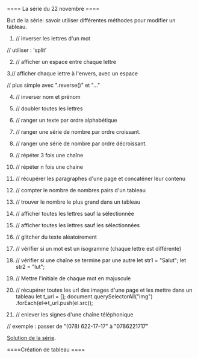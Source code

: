 ==== La série du 22 novembre ==== 

But de la série: savoir utiliser différentes méthodes pour modifier un tableau. 

1. // inverser les lettres d'un mot

// utiliser : 'split'

2. // afficher un espace entre chaque lettre

3.// afficher chaque lettre à l'envers, avec un espace

// plus simple avec ".reverse()" et "..." 

4. // inverser nom et prénom

5. // doubler toutes les lettres

6. // ranger un texte par ordre alphabétique

7. // ranger une série de nombre par ordre croissant. 

8. // ranger une série de nombre par ordre décroissant. 

9. // répéter 3 fois une chaîne

10. // répéter n fois une chaine

11. // récupérer les paragraphes d'une page et concaténer leur contenu

12. // compter le nombre de nombres pairs d'un tableau

13. // trouver le nombre le plus grand dans un tableau

14. // afficher toutes les lettres sauf la sélectionnée

15. // afficher toutes les lettres sauf les sélectionnées

16. // glitcher du texte aléatoirement

17. // vérifier si un mot est un isogramme (chaque lettre est différente)

18. // vérifier si une chaîne se termine par une autre
let str1 = "Salut";
let str2 = "lut";

19. // Mettre l'initiale de chaque mot en majuscule

20. // récupérer toutes les url des images d'une page et les mettre dans un tableau
let t_url = [];
document.querySelectorAll("img")
  .forEach(el=>t_url.push(el.src));

21. // enlever les signes d'une chaîne téléphonique

// exemple : passer de "(078) 622-17-17" à "0786221717"

[Solution de la série](https://codepen.io/GregoryThonney/pen/GyZNVO). 

====Création de tableau ====

